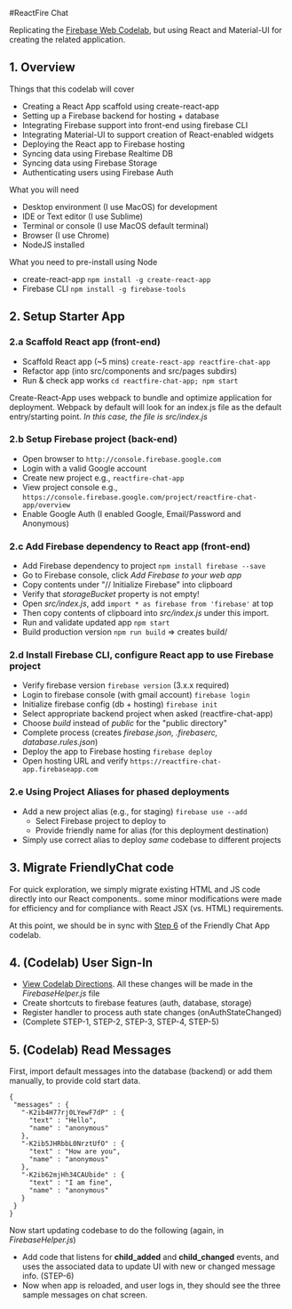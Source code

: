 #ReactFire Chat

Replicating the [Firebase Web Codelab](https://codelabs.developers.google.com/codelabs/firebase-web/index.html?index=..%2F..%2Findex#1), but using React and Material-UI for creating the related application.

## 1. Overview

Things that this codelab will cover

 * Creating a React App scaffold using create-react-app
 * Setting up a Firebase backend for hosting + database
 * Integrating Firebase support into front-end using firebase CLI
 * Integrating Material-UI to support creation of React-enabled widgets
 * Deploying the React app to Firebase hosting
 * Syncing data using Firebase Realtime DB
 * Syncing data using Firebase Storage
 * Authenticating users using Firebase Auth

What you will need

 * Desktop environment (I use MacOS) for development
 * IDE or Text editor (I use Sublime)
 * Terminal or console (I use MacOS default terminal)
 * Browser (I use Chrome)
 * NodeJS installed 

What you need to pre-install using Node

 * create-react-app ```npm install -g create-react-app```
 * Firebase CLI ```npm install -g firebase-tools```


## 2. Setup Starter App

### 2.a Scaffold React app (front-end)

 * Scaffold React app (~5 mins) ```create-react-app reactfire-chat-app```
 * Refactor app (into src/components and src/pages subdirs)
 * Run & check app works ```cd reactfire-chat-app; npm start```

Create-React-App uses webpack to bundle and optimize application for deployment. Webpack by default will look for an index.js file as the default entry/starting point. _In this case, the file is src/index.js_

### 2.b Setup Firebase project (back-end)
 
  * Open browser to ```http://console.firebase.google.com```
  * Login with a valid Google account
  * Create new project e.g., ```reactfire-chat-app```
  * View project console e.g., ```https://console.firebase.google.com/project/reactfire-chat-app/overview```
  * Enable Google Auth (I enabled Google, Email/Password and Anonymous)
  
### 2.c Add Firebase dependency to React app (front-end)

 * Add Firebase dependency to project ```npm install firebase --save```
 * Go to Firebase console, click _Add Firebase to your web app_
 * Copy contents under "// Initialize Firebase" into clipboard
 * Verify that _storageBucket_ property is not empty!
 * Open _src/index.js_, add ```import * as firebase from 'firebase'``` at top
 * Then copy contents of clipboard into _src/index.js_ under this import.
 * Run and validate updated app ```npm start```
 * Build production version ```npm run build``` => creates build/
 
### 2.d Install Firebase CLI, configure React app to use Firebase project

 * Verify firebase version ```firebase version``` (3.x.x required)
 * Login to firebase console (with gmail account) ```firebase login``` 
 * Initialize firebase config (db + hosting) ```firebase init```
 * Select appropriate backend project when asked (reactfire-chat-app)
 * Choose _build_ instead of _public_ for the "public directory"
 * Complete process (creates _firebase.json, .firebaserc, database.rules.json_)
 * Deploy the app to Firebase hosting ```firebase deploy ```
 * Open hosting URL and verify ```https://reactfire-chat-app.firebaseapp.com```

### 2.e Using Project Aliases for phased deployments
 
  * Add a new project alias (e.g., for staging) ```firebase use --add```
      - Select Firebase project to deploy to
      - Provide friendly name for alias (for this deployment destination)
  * Simply use correct alias to deploy _same_ codebase to different projects

## 3. Migrate FriendlyChat code

For quick exploration, we simply migrate existing HTML and JS code directly into our React components.. some minor modifications were made for efficiency and for compliance with React JSX (vs. HTML) requirements.

At this point, we should be in sync with [Step 6](https://codelabs.developers.google.com/codelabs/firebase-web/index.html?index=..%2F..%2Findex#5) of the Friendly Chat App codelab.

## 4. (Codelab) User Sign-In

 * [View Codelab Directions](https://codelabs.developers.google.com/codelabs/firebase-web/index.html?index=..%2F..%2Findex#6). All these changes will be made in the _FirebaseHelper.js_ file
 * Create shortcuts to firebase features (auth, database, storage)
 * Register handler to process auth state changes (onAuthStateChanged)
 * (Complete STEP-1, STEP-2, STEP-3, STEP-4, STEP-5)

## 5. (Codelab) Read Messages

 First, import default messages into the database (backend) or add them manually, to provide cold start data. 
 ```
 {
  "messages" : {
    "-K2ib4H77rj0LYewF7dP" : {
      "text" : "Hello",
      "name" : "anonymous"
    },
    "-K2ib5JHRbbL0NrztUfO" : {
      "text" : "How are you",
      "name" : "anonymous"
    },
    "-K2ib62mjHh34CAUbide" : {
      "text" : "I am fine",
      "name" : "anonymous"
    }
  }
}
 ```

Now start updating codebase to do the following (again, in _FirebaseHelper.js_)

 * Add code that listens for **child_added** and **child_changed** events, and uses the associated data to update UI with new or changed message info. (STEP-6)
 * Now when app is reloaded, and user logs in, they should see the three sample messages on chat screen.

